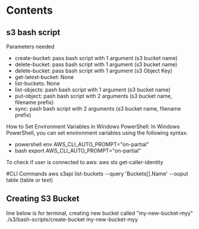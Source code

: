 # Contents
## s3 bash script
Parameters needed
- create-bucket: pass bash script with 1 argument (s3 bucket name)
- delete-bucket: pass bash script with 1 argument (s3 bucket name)
- delete-bucket: pass bash script with 1 argument (s3 Object Key)
- get-latest-bucket: None
- list-buckets: None
- list-objects: pash bash script with 1 argument (s3 bucket name)
- put-object: pash bash script with 2 arguments (s3 bucket name, filename prefix)
- sync: pash bash script with 2 arguments (s3 bucket name, filename prefix)

How to Set Environment Variables in Windows PowerShell:
In Windows PowerShell, you can set environment variables using the following syntax:

- powershell
    env AWS_CLI_AUTO_PROMPT="on-partial"
- bash
    export AWS_CLI_AUTO_PROMPT="on-partial"

To check if user is connected to aws:
aws sts get-caller-identity

#CLI Commands
aws s3api list-buckets --query 'Buckets[].Name' --ouput table (table or text)

## Creating S3 Bucket
line below is for terminal, creating new bucket called "my-new-bucket-myy"
./s3/bash-scripts/create-bucket my-new-bucket-myy

